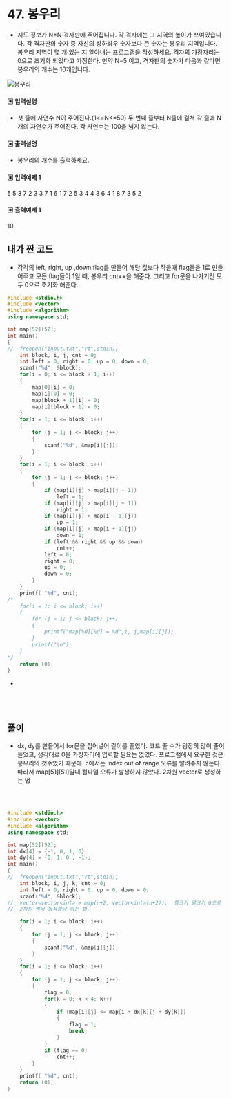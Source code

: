 # 47. 봉우리

* 지도 정보가 N*N 격자판에 주어집니다. 각 격자에는 그 지역의 높이가 쓰여있습니다. 각 격자판의 숫자 중 자신의 상하좌우 숫자보다 큰 숫자는 봉우리 지역입니다. 봉우리 지역이 몇 개 있는 지 알아내는 프로그램을 작성하세요. 
격자의 가장자리는 0으로 초기화 되었다고 가정한다. 만약 N=5 이고, 격자판의 숫자가 다음과 같다면 봉우리의 개수는 10개입니다.

![봉우리](https://github.com/MinsoftK/c-Algorithm_Q/blob/master/img/47.png?raw=true)


#### ▣ 입력설명

* 첫 줄에 자연수 N이 주어진다.(1<=N<=50) 
두 번째 줄부터 N줄에 걸쳐 각 줄에 N개의 자연수가 주어진다. 각 자연수는 100을 넘지 않는다. 



#### ▣ 출력설명

* 봉우리의 개수를 출력하세요.





#### ▣ 입력예제 1
5
5 3 7 2 3
3 7 1 6 1
7 2 5 3 4
4 3 6 4 1
8 7 3 5 2



#### ▣ 출력예제 1
10



## 내가 짠 코드
* 각각의 left, right, up ,down flag를 만들어 해당 값보다 작을때 flag들을 1로 만들어주고 모든 flag들이 1일 때, 봉우리 cnt++을 해준다. 그리고 for문을 나가기전 모두 0으로 초기화 해준다.
```c++
#include <stdio.h>
#include <vector>
#include <algorithm>
using namespace std;

int map[52][52];
int main()
{
//	freopen("input.txt","rt",stdin);
	int block, i, j, cnt = 0;
	int left = 0, right = 0, up = 0, down = 0;
	scanf("%d", &block);
	for(i = 0; i <= block + 1; i++)
	{
		map[0][i] = 0;
		map[i][0] = 0;
		map[block + 1][i] = 0;
		map[i][block + 1] = 0;
	}
	for(i = 1; i <= block; i++)
	{
		for (j = 1; j <= block; j++)
		{
			scanf("%d", &map[i][j]);
		}
	}
	for(i = 1; i <= block; i++)
	{
		for (j = 1; j <= block; j++)
		{
			if (map[i][j] > map[i][j - 1])
				left = 1;
			if (map[i][j] > map[i][j + 1])
				right = 1;
			if (map[i][j] > map[i - 1][j])
				up = 1;
			if (map[i][j] > map[i + 1][j])
				down = 1;
			if (left && right && up && down)
				cnt++;
			left = 0;
			right = 0;
			up = 0;
			down = 0;
		}
	}
	printf( "%d", cnt);
/*	
	for(i = 1; i <= block; i++)
	{
		for (j = 1; j <= block; j++)
		{
			printf("map[%d][%d] = %d",i, j,map[i][j]);
		}
		printf("\n");
	}
*/
	return (0);
}


```
* 
<br><br> 

## 풀이
* dx, dy를 만들어서 for문을 집어넣어 길이를 줄였다. 코드 줄 수가 굉장히 많이 줄어들었고, 생각대로 0을 가장자리에 입력할 필요는 없었다. 프로그램에서 요구한 것은 봉우리의 갯수였기 때문에.
c에서는 index out of range 오류를 알려주지 않는다. 따라서 map[51][51]일때 컴파일 오류가 발생하지 않았다. 
2차원 vector로 생성하는 법
<br/>

```c++

#include <stdio.h>
#include <vector>
#include <algorithm>
using namespace std;

int map[52][52];
int dx[4] = {-1, 0, 1, 0};
int dy[4] = {0, 1, 0 , -1};
int main()
{
//	freopen("input.txt","rt",stdin);
	int block, i, j, k, cnt = 0;
	int left = 0, right = 0, up = 0, down = 0;
	scanf("%d", &block);
//  vector<vector<int> > map(n+2, vector<int>(n+2));  행크기 열크기 0으로 초기화 된다.
//  2차원 벡터 동적할당 하는 법.

	for(i = 1; i <= block; i++)
	{
		for (j = 1; j <= block; j++)
		{
			scanf("%d", &map[i][j]);
		}
	}
	for(i = 1; i <= block; i++)
	{
		for (j = 1; j <= block; j++)
		{
			flag = 0;
			for(k = 0; k < 4; k++)
			{
				if (map[i][j] <= map[i + dx[k][j + dy[k]])
				{
					flag = 1;
					break;
				}
			}
			if (flag == 0)
				cnt++;
		}
	}
	printf( "%d", cnt);
	return (0);
}
```
